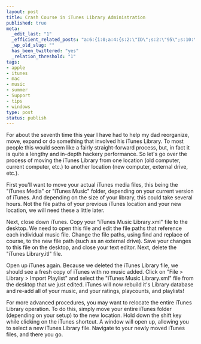 ```yaml
--- 
layout: post
title: Crash Course in iTunes Library Administration
published: true
meta: 
  _edit_last: "1"
  _efficient_related_posts: "a:6:{i:0;a:4:{s:2:\"ID\";s:2:\"95\";s:10:\"post_title\";s:34:\"Enable Apple AirPrint on Windows 7\";s:7:\"matches\";s:1:\"4\";s:9:\"permalink\";s:66:\"http://mbmccormick.com/2011/04/enable-apple-airprint-on-windows-7/\";}i:1;a:4:{s:2:\"ID\";s:2:\"18\";s:10:\"post_title\";s:56:\"Making Bonjour, Airport Express, and Windows 7 play nice\";s:7:\"matches\";s:1:\"3\";s:9:\"permalink\";s:86:\"http://mbmccormick.com/2010/04/making-bonjour-airport-express-and-windows-7-play-nice/\";}i:2;a:4:{s:2:\"ID\";s:3:\"145\";s:10:\"post_title\";s:50:\"Early Look at Mojito: Mint.com for Windows Phone 7\";s:7:\"matches\";s:1:\"2\";s:9:\"permalink\";s:81:\"http://mbmccormick.com/2011/08/early-look-at-mojito-mint-com-for-windows-phone-7/\";}i:3;a:4:{s:2:\"ID\";s:2:\"93\";s:10:\"post_title\";s:46:\"Remove OEM Login Screen Wallpaper on Windows 7\";s:7:\"matches\";s:1:\"2\";s:9:\"permalink\";s:78:\"http://mbmccormick.com/2011/04/remove-oem-login-screen-wallpaper-on-windows-7/\";}i:4;a:4:{s:2:\"ID\";s:1:\"3\";s:10:\"post_title\";s:49:\"Enabling Remote Desktop on Windows 7 Home Premium\";s:7:\"matches\";s:1:\"2\";s:9:\"permalink\";s:81:\"http://mbmccormick.com/2010/03/enabling-remote-desktop-on-windows-7-home-premium/\";}i:5;a:4:{s:2:\"ID\";s:3:\"158\";s:10:\"post_title\";s:35:\"Install Windows 8 on a Google Cr-48\";s:7:\"matches\";s:1:\"1\";s:9:\"permalink\";s:67:\"http://mbmccormick.com/2011/09/install-windows-8-on-a-google-cr-48/\";}}"
  _wp_old_slug: ""
  has_been_twittered: "yes"
  _relation_threshold: "1"
tags: 
- apple
- itunes
- mac
- music
- summer
- Support
- tips
- windows
type: post
status: publish
---
```

For about the seventh time this year I have had to help my dad reorganize, move, expand or do something that involved his iTunes Library. To most people this would seem like a fairly straight-forward process, but, in fact it is quite a lengthy and in-depth hackery performance. So let's go over the process of moving the iTunes Library from one location (old computer, current computer, etc.) to another location (new computer, external drive, etc.).

First you'll want to move your actual iTunes media files, this being the "iTunes Media" or "iTunes Music" folder, depending on your current version of iTunes. And depending on the size of your library, this could take several hours. Not the file paths of your previous iTunes location and your new location, we will need these a little later.

Next, close down iTunes. Copy your "iTunes Music Library.xml" file to the desktop. We need to open this file and edit the file paths that reference each individual music file. Change the file paths, using find and replace of course, to the new file path (such as an external drive). Save your changes to this file on the desktop, and close your text editor. Next, delete the "iTunes Library.itl" file.

Open up iTunes again. Because we deleted the iTunes Library file, we should see a fresh copy of iTunes with no music added. Click on "File &gt; Library &gt; Import Playlist" and select the "iTunes Music Library.xml" file from the desktop that we just edited. iTunes will now rebuild it's Library database and re-add all of your music, and your ratings, playcounts, and playlists!

For more advanced procedures, you may want to relocate the entire iTunes Library operation. To do this, simply move your entire iTunes folder (depending on your setup) to the new location. Hold down the shift key while clicking on the iTunes shortcut. A window will open up, allowing you to select a new iTunes Library file. Navigate to your newly moved iTunes files, and there you go.
